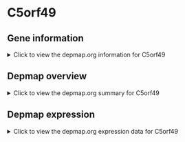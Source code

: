 <h1>C5orf49</h1>

<h2>Gene information</h2>
<details>
  <summary>Click to view the depmap.org information for C5orf49</summary>
  <iframe src="https://depmap.org/portal/gene/C5orf49?tab=about" style="border:none;width:100%;height:800px"></iframe>
</details>

<h2>Depmap overview</h2>
<details>
  <summary>Click to view the depmap.org summary for C5orf49</summary>
  <iframe src="https://depmap.org/portal/gene/C5orf49?tab=overview" style="border:none;width:100%;height:800px"></iframe>
</details>

<h2>Depmap expression</h2>
<details>
  <summary>Click to view the depmap.org expression data for C5orf49</summary>
  <iframe src="https://depmap.org/portal/gene/C5orf49?tab=characterization" style="border:none;width:100%;height:800px"></iframe>
</details>


<!--
<h2>Reactome Pathway diagram</h2>
<details>
  <summary>Click to view Reactome pathway for C5orf49</summary>
  PNAME
</details>
-->


